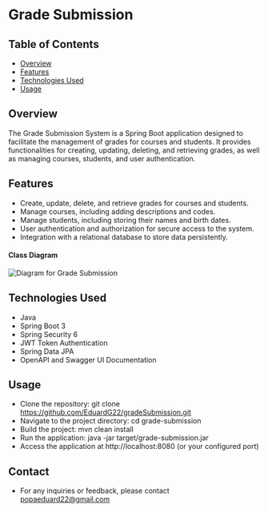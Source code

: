 # Grade Submission 
## Table of Contents
- [Overview](#overview)
- [Features](#features)
- [Technologies Used](#tech)
- [Usage](#usage)
## <a name="overview"></a> Overview
The Grade Submission System is a Spring Boot application designed to facilitate the management of grades for courses and students. It provides functionalities for creating, updating, deleting, and retrieving grades, as well as managing courses, students, and user authentication.
## <a name="features"></a> Features
- Create, update, delete, and retrieve grades for courses and students.
- Manage courses, including adding descriptions and codes.
- Manage students, including storing their names and birth dates.
- User authentication and authorization for secure access to the system.
- Integration with a relational database to store data persistently.
#### Class Diagram
![Diagram for Grade Submission](https://github.com/EduardG22/gradeSubmission/assets/121970200/03758ac4-e79d-434a-a222-7d17e351b579)
## <a name="tech"></a> Technologies Used
- Java
- Spring Boot 3
- Spring Security 6
- JWT Token Authentication
- Spring Data JPA
- OpenAPI and Swagger UI Documentation
## <a name="usage"></a>Usage
- Clone the repository: git clone https://github.com/EduardG22/gradeSubmission.git
- Navigate to the project directory: cd grade-submission
- Build the project: mvn clean install
- Run the application: java -jar target/grade-submission.jar
- Access the application at http://localhost:8080 (or your configured port)
## Contact
- For any inquiries or feedback, please contact popaeduard22@gmail.com
